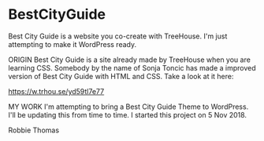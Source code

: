# BestCityGuide
Best City Guide is a website you co-create with TreeHouse. I'm just attempting to make it WordPress ready.

ORIGIN
Best City Guide is a site already made by TreeHouse when you are learning CSS. Somebody by the name of Sonja Toncic has made a improved version of Best City Guide with HTML and CSS. Take a look at it here:

https://w.trhou.se/yd59tl7e77

MY WORK
I'm attempting to bring a Best City Guide Theme to WordPress. I'll be updating this from time to time. I started this project on 5 Nov 2018.

Robbie Thomas
